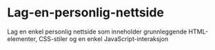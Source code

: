 # Lag-en-personlig-nettside
Lag en enkel personlig nettside som inneholder grunnleggende HTML-elementer, CSS-stiler og en enkel JavaScript-interaksjon
